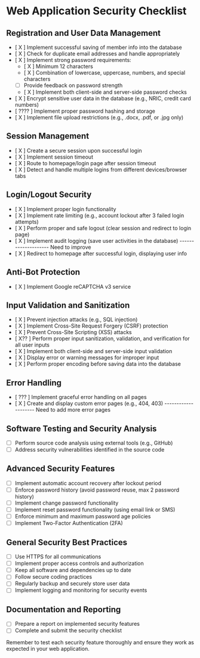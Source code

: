 # Web Application Security Checklist

## Registration and User Data Management
- [ X ] Implement successful saving of member info into the database
- [ X ] Check for duplicate email addresses and handle appropriately
- [ X ] Implement strong password requirements:
  - [ X ] Minimum 12 characters
  - [ X ] Combination of lowercase, uppercase, numbers, and special characters
  - [  ] Provide feedback on password strength
  - [ X ] Implement both client-side and server-side password checks
- [ X ] Encrypt sensitive user data in the database (e.g., NRIC, credit card numbers)
- [ ???? ] Implement proper password hashing and storage
- [ X ] Implement file upload restrictions (e.g., .docx, .pdf, or .jpg only)

## Session Management
- [ X ] Create a secure session upon successful login
- [ X ] Implement session timeout
- [ X ] Route to homepage/login page after session timeout
- [ X ] Detect and handle multiple logins from different devices/browser tabs

## Login/Logout Security
- [ X ] Implement proper login functionality
- [ X ] Implement rate limiting (e.g., account lockout after 3 failed login attempts)
- [ X ] Perform proper and safe logout (clear session and redirect to login page)
- [ X ] Implement audit logging (save user activities in the database)  --------------------  Need to improve
- [ X ] Redirect to homepage after successful login, displaying user info

## Anti-Bot Protection
- [ X ] Implement Google reCAPTCHA v3 service

## Input Validation and Sanitization
- [ X ] Prevent injection attacks (e.g., SQL injection)
- [ X ] Implement Cross-Site Request Forgery (CSRF) protection
- [ X ] Prevent Cross-Site Scripting (XSS) attacks
- [ X?? ] Perform proper input sanitization, validation, and verification for all user inputs
- [ X ] Implement both client-side and server-side input validation
- [ X ] Display error or warning messages for improper input
- [ X ] Perform proper encoding before saving data into the database

## Error Handling
- [ ??? ] Implement graceful error handling on all pages
- [ X ] Create and display custom error pages (e.g., 404, 403) --------------------  Need to add more error pages 

## Software Testing and Security Analysis
- [ ] Perform source code analysis using external tools (e.g., GitHub)
- [ ] Address security vulnerabilities identified in the source code

## Advanced Security Features
- [ ] Implement automatic account recovery after lockout period
- [ ] Enforce password history (avoid password reuse, max 2 password history)
- [ ] Implement change password functionality
- [ ] Implement reset password functionality (using email link or SMS)
- [ ] Enforce minimum and maximum password age policies
- [ ] Implement Two-Factor Authentication (2FA)

## General Security Best Practices
- [ ] Use HTTPS for all communications
- [ ] Implement proper access controls and authorization
- [ ] Keep all software and dependencies up to date
- [ ] Follow secure coding practices
- [ ] Regularly backup and securely store user data
- [ ] Implement logging and monitoring for security events

## Documentation and Reporting
- [ ] Prepare a report on implemented security features
- [ ] Complete and submit the security checklist

Remember to test each security feature thoroughly and ensure they work as expected in your web application.
